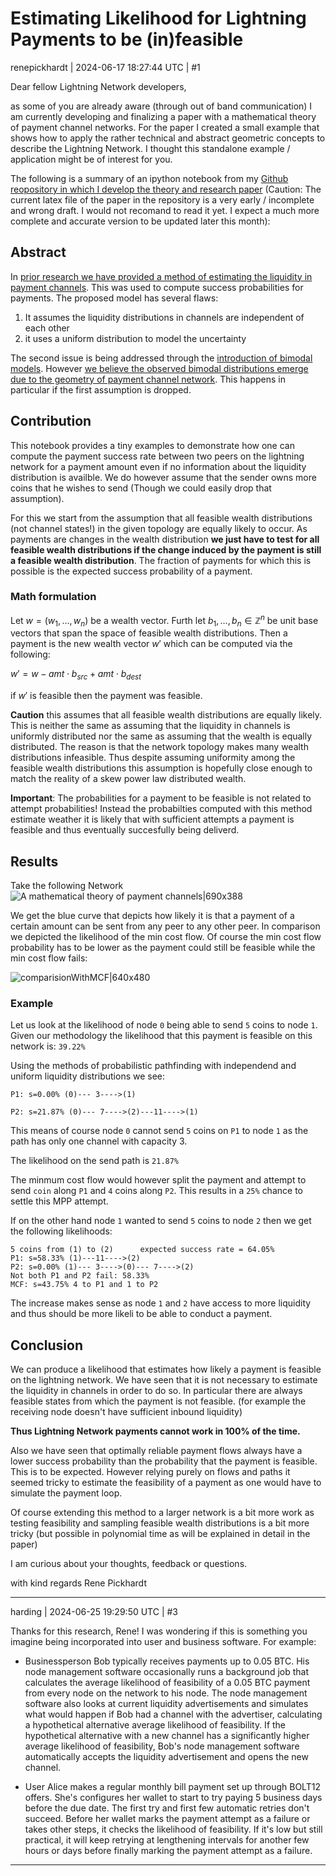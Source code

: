 # Estimating Likelihood for Lightning Payments to be (in)feasible

renepickhardt | 2024-06-17 18:27:44 UTC | #1

Dear fellow Lightning Network developers, 

as some of you are already aware (through out of band communication) I am currently developing and finalizing a paper with a mathematical theory of payment channel networks. For the paper I created a small example that shows how to apply the rather technical and abstract geometric concepts to describe the Lightning Network. I thought this standalone example / application might be of interest for you. 

The following is a summary of an ipython notebook from my [Github reopository in which I develop the theory and research paper](https://github.com/renepickhardt/Lightning-Network-Limitations/blob/46e6fce28510be1db646dc8967ed2299e19243d8/likelihood-of-payment-possability/Likelihood%20of%20Payments.ipynb
) (Caution: The current latex file of the paper in the repository is a very early / incomplete and wrong draft. I would not recomand to read it yet. I expect a much more complete and accurate version to be updated later this month):

## Abstract 

In [prior research we have provided a method of estimating the liquidity in payment channels](https://arxiv.org/abs/2103.08576). This was used to compute success probabilities for payments. The proposed model has several flaws:

1. It assumes the liquidity distributions in channels are independent of each other
2. it uses a uniform distribution to model the uncertainty

The second issue is being addressed through the [introduction of bimodal models](https://lightning.engineering/posts/2024-05-23-pathfinding-2/). However [we believe the observed bimodal distributions emerge due to the geometry of payment channel network](https://github.com/renepickhardt/Lightning-Network-Limitations/blob/906b3a4d691cbfb30c2f385c6697b4fe2bb81676/Limits%20of%20two%20party%20channels/Geometric%20Argument%20for%20Bimodal%20Liquidity%20Distribution%20in%20Payment%20Channels%20of%20the%20Lightning%20Network.ipynb). This happens in particular if the first assumption is dropped. 

## Contribution
This notebook provides a tiny examples to demonstrate how one can compute the payment success rate between two peers on the lightning network for a payment amount even if no information about the liquidity distribution is availble. We do however assume that the sender owns more coins that he wishes to send (Though we could easily drop that assumption).

For this we start from the assumption that all feasible wealth distributions (not channel states!) in the given topology are equally likely to occur. As payments are changes in the wealth distribution **we just have to test for all feasible wealth distributions if the change induced by the payment is still a feasible wealth distribution**. The fraction of payments for which this is possible is the expected success probability of a payment. 

### Math formulation

Let $w=(w_1,\dots,w_n)$ be a wealth vector. Furth let $b_1,\dots,b_n \in \mathbb{Z}^n$ be unit base vectors that span the space of feasible wealth distributions. Then a payment is the new wealth vector $w'$ which can be computed via the following:

$w'= w -amt\cdot b_{src} + amt\cdot b_{dest}$

if $w'$ is feasible then the payment was feasible.


**Caution** this assumes that all feasible wealth distributions are equally likely. This is neither the same as assuming that the liquidity in channels is uniformly distributed nor the same as assuming that the wealth is equally distributed. The reason is that the network topology makes many wealth distributions infeasible. Thus despite assuming uniformity among the feasible wealth distributions this assumption is hopefully close enough to match the reality of a skew power law distributed wealth.

**Important**: The probabilities for a payment to be feasible is not related to attempt probabilities! Instead the probabilties computed with this method estimate weather it is likely that with sufficient attempts a payment is feasible and thus eventually succesfully being deliverd.
 
## Results

Take the following Network
![A mathematical theory of payment channels|690x388](upload://8k4qTANUgedCZKwtMiKS5Yjaxol.png)

We get the blue curve that depicts how likely it is that a payment of a certain amount can be sent from any peer to any other peer. In comparison we depicted the likelihood of the min cost flow. Of course the min cost flow probability has to be lower as the payment could still be feasible while the min cost flow fails: 
  
![comparisionWithMCF|640x480](upload://sQQcc4NnL6pjwxEGaEQPqmVkfKp.png)

### Example
Let us look at the likelihood of node `0` being able to send `5` coins to node `1`.  Given our methodology the likelihood that this payment is feasible on this network is: `39.22%`

Using the methods of probabilistic pathfinding with independend and uniform liquidity distributions we see:
```
P1: s=0.00% (0)--- 3---->(1)

P2: s=21.87% (0)--- 7---->(2)---11---->(1)
```
This means of course node `0` cannot send `5` coins on `P1` to node `1` as the path has only one channel with capacity 3. 

The likelihood on the send path is `21.87%`

The minmum cost flow would however split the payment and attempt to send `coin` along `P1` and `4` coins along `P2`. This results in a `25%` chance to settle this MPP attempt. 

If on the other hand node `1` wanted to send `5` coins to node `2` then we get the following likelihoods:

```
5 coins from (1) to (2)		 expected success rate = 64.05% 		 
P1: s=58.33% (1)---11---->(2)
P2: s=0.00% (1)--- 3---->(0)--- 7---->(2)
Not both P1 and P2 fail: 58.33%
MCF: s=43.75% 4 to P1 and 1 to P2
```
The increase makes sense as node `1` and `2` have access to more liquidity and thus should be more likeli to be able to conduct a payment. 

## Conclusion

We can produce a likelihood that estimates how likely a payment is feasible on the lightning network. We have seen that it is not necessary to estimate the liquidity in channels in order to do so. In particular there are always feasible states from which the payment is not feasible. (for example the receiving node doesn't have sufficient inbound liquidity)

**Thus Lightning Network payments cannot work in 100% of the time.**


Also we have seen that optimally reliable payment flows always have a lower success probability than the probability that the payment is feasible. This is to be expected. However relying purely on flows and paths it seemed tricky to estimate the feasibility of a payment as one would have to simulate the payment loop. 

Of course extending this method to a larger network is a bit more work as testing feasibility and sampling feasible wealth distributions is a bit more tricky (but possible in polynomial time as will be explained in detail in the paper)

I am curious about your thoughts, feedback or questions. 

with kind regards Rene Pickhardt

-------------------------

harding | 2024-06-25 19:29:50 UTC | #3

Thanks for this research, Rene!  I was wondering if this is something you imagine being incorporated into user and business software.  For example:

- Businessperson Bob typically receives payments up to 0.05 BTC.  His node management software occasionally runs a background job that calculates the average likelihood of feasibility of a 0.05 BTC payment from every node on the network to his node.  The node management software also looks at current liquidity advertisements and simulates what would happen if Bob had a channel with the advertiser, calculating a hypothetical alternative average likelihood of feasibility.  If the hypothetical alternative with a new channel has a significantly higher average likelihood of feasibility, Bob's node management software automatically accepts the liquidity advertisement and opens the new channel.

- User Alice makes a regular monthly bill payment set up through BOLT12 offers.  She's configures her wallet to start to try paying 5 business days before the due date.  The first try and first few automatic retries don't succeed.  Before her wallet marks the payment attempt as a failure or takes other steps, it checks the likelihood of feasibility.  If it's low but still practical, it will keep retrying at lengthening intervals for another few hours or days before finally marking the payment attempt as a failure.

-------------------------

